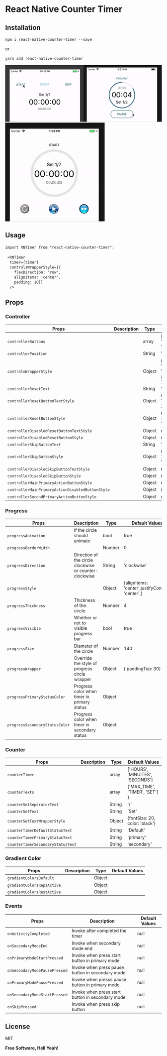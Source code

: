 # React Native Counter Timer

## Installation

```
npm i react-native-counter-timer --save 
``` 
or
``` 
yarn add react-native-counter-timer
```

![](https://github.com/AsbarAli/counter/blob/master/src/assets/gif/com2.gif?raw=true)
![](https://github.com/AsbarAli/counter/blob/master/src/assets/gif/03.gif?raw=true)

## Usage

```
import RNTimer from "react-native-counter-timer";

 <RNTimer 
  timer={timer}
  controlsWrapperStyle={{
    flexDirection: 'row',
    alignItems: 'center',
    padding: 10}}
  />
```

## Props

### Controller

| Props | Description |  Type | Default Values |
| ------------- |----------- |------------- |----|
| `controllerButtons`                              ||  array | ['RESET', 'PRIMARY_ACTION', 'SKIP'] |
| `controllerPosition`                             || String | 'BOTTOM'|
| `controlsWrapperStyle`                           || Object | {flexDirection: 'row',justifyContent: 'space-around',paddingBottom: 10,paddingTop: 10,}|
| `controllerResetText`                            || String | 'RESET'|
| `controllerResetButtonTextStyle`                 || Object | {color: '#0086C6',fontSize: 16}|
| `controllerResetButtonStyle`                     || Object | {paddingTop: 10,alignItems: 'center',flex: 1}| 
| `controllerDisabledResetButtonTextStyle`         || Object | null |
| `controllerDisabledResetButtonStyle`             || Object | null |
| `controllerSkipButtonText`                       || String | 'SKIP'|
| `controllerSkipButtonStyle`                      || Object | {paddingTop: 10,alignItems: 'center',flex: 1,}|
| `controllerDisabledSkipButtonTextStyle`          || Object | null |
| `controllerDisabledSkipButtonStyle`              || Object | null |
| `controllerMainPrimaryActionButtonStyle`         || Object | null |
| `controllerMainPrimaryActionDisabledButtonStyle` || Object | null |
| `controllerSecondPrimaryActionButtonStyle`       || Object | null |

### Progress

| Props | Description |Type | Default Values |
|------------|-------|--------|----------------|
| `progressAnimation`       | If the circle should animate | bool | true|
| `progressBorderWidth`     || Number | 0 |
| `progressDirection`       | Direction of the circle clockwise or counter-clockwise | String | 'clockwise'|
| `progressStyle`           || Object | {alignItems: 'center',justifyContent: 'center',} |
| `progressThickness`       |Thickness of the circle.| Number | 4 |
| `progressVisible`         | Whether or not to visible progress bar | bool |true |
| `progressSize`            |Diameter of the circle | Number | 140  |
| `progressWrapper`         | Override the style of progress circle wrapper| Object | { paddingTop: 30} |
| `progressPrimaryStatusColor` | Progress color when timer in primary status| Object ||
| `progressSecondaryStatusColor` | Progress color when timer in secondary status| Object ||

### Counter

| Props | Description | Type | Default Values |
|------------|--------|-------|----------------|
| `counterTimer` || array | ['HOURS', 'MINUITES', 'SECONDS'] |
| `counterTexts` || array | ['MAX_TIME', 'TIMER', 'SET'] } |
| `counterSetSeperatorText` || String | '/' |
| `counterSetText`          || String | 'Set' |
| `counterSetTextWrapperStyle` || Object | {fontSize: 20, color: 'black'} |
| `counterTimerDefaultStatusText` || String | 'Default' |
| `counterTimerPrimaryStatusText` || String | 'primary' |
| `counterTimerSecondaryStatusText` || String | 'secondary' |


### Gradient Color
| Props | Description | Type | Default Values |
|------------|--------| -------|----------------|
| `gradientColorsDefault` || Object ||
| `gradientColorsRepsActive` || Object ||
| `gradientColorsRestActive` || Object ||

### Events

| Props | Description | Default Values |
|------------|---------------|----------------|
| `onActivityCompleted` | Invoke after completed the timer| null |
| `onSecondaryModeEnd`| Invoke when secondary mode end|null |
| `onPrimaryModeStartPressed` | Invoke when press start button in primary mode|null |
| `onSecondaryModePausePressed`| Invoke when press pause button in secondary mode |null |
| `onPrimaryModePausePressed`| Invoke when presss pause button in primary mode | null |
| `onSecondaryModeStartPressed`| Invoke when press start button in secondary mode |null |
| `onSkipPressed`| Invoke when press skip button |null |


License
----

MIT


**Free Software, Hell Yeah!**
